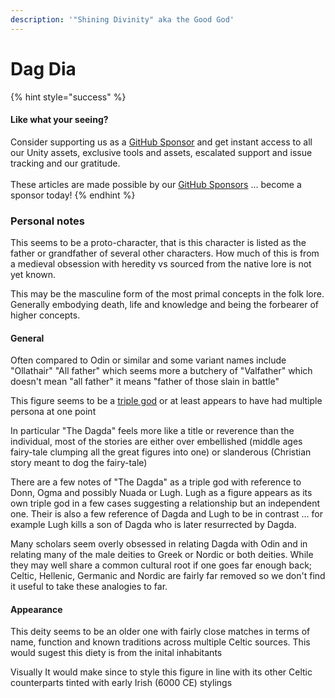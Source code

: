 ```yaml
---
description: '"Shining Divinity" aka the Good God'
---
```


# Dag Dia

{% hint style="success" %}
#### Like what your seeing?

Consider supporting us as a [GitHub Sponsor](../../../../../../) and get instant access to all our Unity assets, exclusive tools and assets, escalated support and issue tracking and our gratitude.\
\
These articles are made possible by our [GitHub Sponsors](https://github.com/sponsors/heathen-engineering) ... become a sponsor today!
{% endhint %}

### Personal notes

This seems to be a proto-character, that is this character is listed as the father or grandfather of several other characters. How much of this is from a medieval obsession with heredity vs sourced from the native lore is not yet known.

This may be the masculine form of the most primal concepts in the folk lore. Generally embodying death, life and knowledge and being the forbearer of higher concepts.

#### General

Often compared to Odin or similar and some variant names include "Ollathair" "All father" which seems more a butchery of "Valfather" which doesn't mean "all father" it means "father of those slain in battle"

This figure seems to be a [triple god](../../../../research/disambiguation/triple-persona.md) or at least appears to have had multiple persona at one point

In particular "The Dagda" feels more like a title or reverence than the individual, most of the stories are either over embellished (middle ages fairy-tale clumping all the great figures into one) or slanderous (Christian story meant to dog the fairy-tale)

There are a few notes of "The Dagda" as a triple god with reference to Donn, Ogma and possibly Nuada or Lugh. Lugh as a figure appears as its own triple god in a few cases suggesting a relationship but an independent one. Their is also a few reference of Dagda and Lugh to be in contrast ... for example Lugh kills a son of Dagda who is later resurrected by Dagda.

Many scholars seem overly obsessed in relating Dagda with Odin and in relating many of the male deities to Greek or Nordic or both deities. While they may well share a common cultural root if one goes far enough back; Celtic, Hellenic, Germanic and Nordic are fairly far removed so we don't find it useful to take these analogies to far.

#### Appearance

This deity seems to be an older one with fairly close matches in terms of name, function and known traditions across multiple Celtic sources. This would sugest this diety is from the inital inhabitants

Visually It would make since to style this figure in line with its other Celtic counterparts tinted with early Irish (6000 CE) stylings
